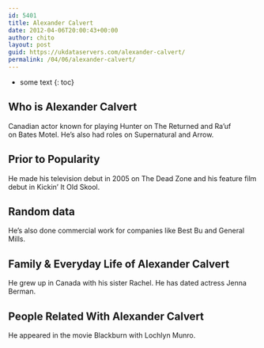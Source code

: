 ```yaml
---
id: 5401
title: Alexander Calvert
date: 2012-04-06T20:00:43+00:00
author: chito
layout: post
guid: https://ukdataservers.com/alexander-calvert/
permalink: /04/06/alexander-calvert/
---
```


* some text
{: toc}
          
          
## Who is  Alexander Calvert
                  
                  
                  
Canadian actor known for playing Hunter on The Returned and Ra&#8217;uf on Bates Motel. He&#8217;s also had roles on Supernatural and Arrow.
                  
                
                
                
## Prior to Popularity 
                  
                  
                  
He made his television debut in 2005 on The Dead Zone and his feature film debut in Kickin&#8217; It Old Skool.
                  
                
                
                
## Random data 
                  
                  
                  
He&#8217;s also done commercial work for companies like Best Bu and General Mills.
                  
                
                
                
## Family & Everyday Life of Alexander Calvert
                  
                  
                  
He grew up in Canada with his sister Rachel. He has dated actress Jenna Berman.
                  
                
                
                
## People Related With  Alexander Calvert
                  
                  
                  
He appeared in the movie Blackburn with Lochlyn Munro.
                  
                
              
            
          
          
          
    
    
  
